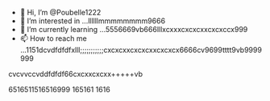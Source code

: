 - 👋 Hi, I’m @Poubelle1222
- 👀 I’m interested in ...llllllmmmmmmmm9666
- 🌱 I’m currently learning ...5556669vb666lllxcxxxcxcxcxxcxcxccx999
- 📫 How to reach me ...1151dcvdfdfdfxlll;;;;;;;;;;;cxcxcxxcxcxcxxcxcxcx6666cv9699tttt9vb9999999
<!---kkkkkcxcxcx;;;;;cccc999999
Poubelle1222/Poubelle1222 is a ✨ special ✨ reposdddfdffddffgfgfgg6mmmm;;;;cx9999999999999
--->    cvcvvccvddfdfdf66cxcxxcxcxx+++++vb
6516511516516999
165161
1616
